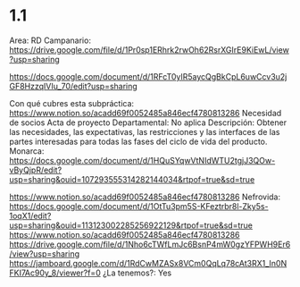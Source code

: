 # 1.1

Area: RD
Campanario: https://drive.google.com/file/d/1Pr0sp1ERhrk2rwOh62RsrXGIrE9KiEwL/view?usp=sharing

https://docs.google.com/document/d/1RFcT0yIR5aycQgBkCpL6uwCcv3u2jGF8HzzqIVIu_70/edit?usp=sharing


Con qué cubres esta subpráctica: https://www.notion.so/acadd69f0052485a846ecf4780813286 
Necesidad de socios
Acta de proyecto
Departamental: No aplica
Descripción: Obtener las necesidades, las expectativas, las restricciones y las interfaces de las
partes interesadas para todas las fases del ciclo de vida del producto.
Monarca: https://docs.google.com/document/d/1HQuSYqwVtNIdWTU2tgjJ3QOw-vByQjpR/edit?usp=sharing&ouid=107293555314282144034&rtpof=true&sd=true

https://www.notion.so/acadd69f0052485a846ecf4780813286 
Nefrovida: https://docs.google.com/document/d/1OtTu3pm5S-KFeztrbr8l-Zky5s-1oqX1/edit?usp=sharing&ouid=113123002285256922129&rtpof=true&sd=true
https://www.notion.so/acadd69f0052485a846ecf4780813286 
https://drive.google.com/file/d/1Nho6cTWfLmJc6BsnP4mW0gzYFPWH9Er6/view?usp=sharing
https://jamboard.google.com/d/1RdCwMZASx8VCm0QqLq78cAt3RX1_In0NFKI7Ac90y_8/viewer?f=0
¿La tenemos?: Yes